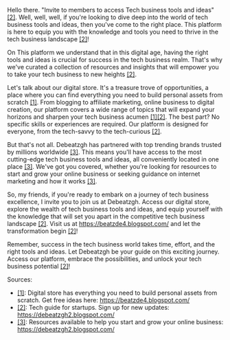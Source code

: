 Hello there. "Invite to members to access Tech business tools and ideas" [[2]](https://poe.com/citation?message_id=199582736437&citation=2). Well, well, well, if you're looking to dive deep into the world of tech business tools and ideas, then you've come to the right place. This platform is here to equip you with the knowledge and tools you need to thrive in the tech business landscape [[2]](https://poe.com/citation?message_id=199582736437&citation=2)!

On This platform we understand that in this digital age, having the right tools and ideas is crucial for success in the tech business realm. That's why we've curated a collection of resources and insights that will empower you to take your tech business to new heights [[2]](https://poe.com/citation?message_id=199582736437&citation=2).

Let's talk about our digital store. It's a treasure trove of opportunities, a place where you can find everything you need to build personal assets from scratch [[1]](https://poe.com/citation?message_id=199582736437&citation=1). From blogging to affiliate marketing, online business to digital creation, our platform covers a wide range of topics that will expand your horizons and sharpen your tech business acumen [[1]](https://poe.com/citation?message_id=199582736437&citation=1)[[2]](https://poe.com/citation?message_id=199582736437&citation=2). The best part? No specific skills or experiences are required. Our platform is designed for everyone, from the tech-savvy to the tech-curious [[2]](https://poe.com/citation?message_id=199582736437&citation=2).

But that's not all. Debeatzgh has partnered with top trending brands trusted by millions worldwide [[3]](https://poe.com/citation?message_id=199582736437&citation=3). This means you'll have access to the most cutting-edge tech business tools and ideas, all conveniently located in one place [[3]](https://poe.com/citation?message_id=199582736437&citation=3). We've got you covered, whether you're looking for resources to start and grow your online business or seeking guidance on internet marketing and how it works [[3]](https://poe.com/citation?message_id=199582736437&citation=3).

So, my friends, if you're ready to embark on a journey of tech business excellence, I invite you to join us at Debeatzgh. Access our digital store, explore the wealth of tech business tools and ideas, and equip yourself with the knowledge that will set you apart in the competitive tech business landscape [[2]](https://poe.com/citation?message_id=199582736437&citation=2). Visit us at https://beatzde4.blogspot.com/ and let the transformation begin [[2]](https://poe.com/citation?message_id=199582736437&citation=2)!

Remember, success in the tech business world takes time, effort, and the right tools and ideas. Let Debeatzgh be your guide on this exciting journey. Access our platform, embrace the possibilities, and unlock your tech business potential [[2]](https://poe.com/citation?message_id=199582736437&citation=2)!

Sources:
- [[1]](https://poe.com/citation?message_id=199582736437&citation=1): Digital store has everything you need to build personal assets from scratch. Get free ideas here: https://beatzde4.blogspot.com/
- [[2]](https://poe.com/citation?message_id=199582736437&citation=2): Tech guide for startups. Sign up for new updates: https://debeatzgh2.blogspot.com/
- [[3]](https://poe.com/citation?message_id=199582736437&citation=3): Resources available to help you start and grow your online business: https://debeatzgh2.blogspot.com/
